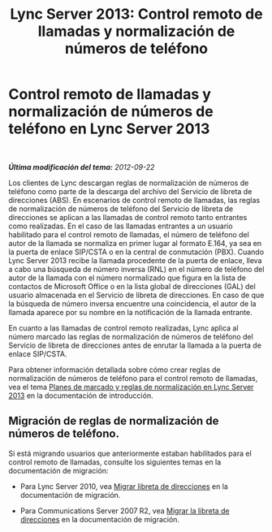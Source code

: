﻿---
title: "Lync Server 2013: Control remoto de llamadas y normalización de números de teléfono"
TOCTitle: Control remoto de llamadas y normalización de números de teléfono
ms:assetid: 291d9e87-4c65-4ea2-888f-517741391de5
ms:mtpsurl: https://technet.microsoft.com/es-es/library/Gg558630(v=OCS.15)
ms:contentKeyID: 48274746
ms.date: 01/07/2017
mtps_version: v=OCS.15
ms.translationtype: HT
---

# Control remoto de llamadas y normalización de números de teléfono en Lync Server 2013

 

_**Última modificación del tema:** 2012-09-22_

Los clientes de Lync descargan reglas de normalización de números de teléfono como parte de la descarga del archivo del Servicio de libreta de direcciones (ABS). En escenarios de control remoto de llamadas, las reglas de normalización de números de teléfono del Servicio de libreta de direcciones se aplican a las llamadas de control remoto tanto entrantes como realizadas. En el caso de las llamadas entrantes a un usuario habilitado para el control remoto de llamadas, el número de teléfono del autor de la llamada se normaliza en primer lugar al formato E.164, ya sea en la puerta de enlace SIP/CSTA o en la central de conmutación (PBX). Cuando Lync Server 2013 recibe la llamada procedente de la puerta de enlace, lleva a cabo una búsqueda de número inversa (RNL) en el número de teléfono del autor de la llamada con el número normalizado que figura en la lista de contactos de Microsoft Office o en la lista global de direcciones (GAL) del usuario almacenada en el Servicio de libreta de direcciones. En caso de que la búsqueda de número inversa encuentre una coincidencia, el autor de la llamada aparece por su nombre en la notificación de la llamada entrante.

En cuanto a las llamadas de control remoto realizadas, Lync aplica al número marcado las reglas de normalización de números de teléfono del Servicio de libreta de direcciones antes de enrutar la llamada a la puerta de enlace SIP/CSTA.

Para obtener información detallada sobre cómo crear reglas de normalización de números de teléfono para el control remoto de llamadas, vea el tema [Planes de marcado y reglas de normalización en Lync Server 2013](lync-server-2013-dial-plans-and-normalization-rules.md) en la documentación de introducción.

## Migración de reglas de normalización de números de teléfono.

Si está migrando usuarios que anteriormente estaban habilitados para el control remoto de llamadas, consulte los siguientes temas en la documentación de migración:

  - Para Lync Server 2010, vea [Migrar libreta de direcciones](migrate-address-book.md) en la documentación de migración.

  - Para Communications Server 2007 R2, vea [Migrar la libreta de direcciones](migrate-address-book_1.md) en la documentación de migración.

